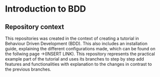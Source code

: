 # Introduction to BDD

## Repository context

This repositories was created in the context of creating a tutorial in Behaviour Driven Development (BDD). This also includes an installation guide, explaining the different configurations made, which can be found on the follwing page ->(INSERT LINK). This repository represents the practical example part of the tutorial and uses its branches to step by step add features and functionalities with explanation to the changes in contrast to the previous branches.

